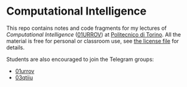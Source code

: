 Computational Intelligence
==========================

This repo contains notes and code fragments for my lectures of *Computational Intelligence* ([01URROV](https://didattica.polito.it/pls/portal30/gap.pkg_guide.viewGap?p_cod_ins=01URROV)) at [Politecnico di Torino](https://www.polito.it/). All the material is free for personal or classroom use, see [the license file](./LICENSE.md) for details.


Students are also encouraged to join the Telegram groups:  
* [01urrov](https://t.me/polito_01urrov)
* [03qtiiu](https://t.me/polito_03qtiiu)
